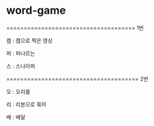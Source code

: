 # word-game

=====================================
1번

캠 : 캠으로 찍은 영상

퍼 : 퍼나르는

스 : 스나이퍼

======================================
2번

오 : 오리를

리 : 리본으로 묶어

배 : 배달
